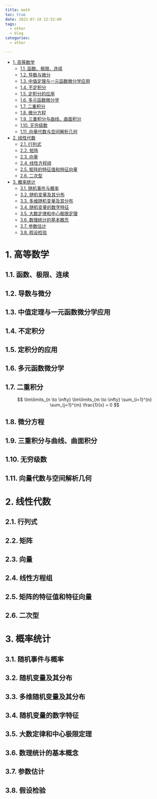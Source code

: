 ```yaml
---
title: math
toc: true
date: 2022-07-18 22:52:00
tags:
  - other
  - blog
categories:
  - other

---
```


- [1. 高等数学](#1-高等数学)
  - [1.1. 函数、极限、连续](#11-函数极限连续)
  - [1.2. 导数与微分](#12-导数与微分)
  - [1.3. 中值定理与一元函数微分学应用](#13-中值定理与一元函数微分学应用)
  - [1.4. 不定积分](#14-不定积分)
  - [1.5. 定积分的应用](#15-定积分的应用)
  - [1.6. 多元函数微分学](#16-多元函数微分学)
  - [1.7. 二重积分](#17-二重积分)
  - [1.8. 微分方程](#18-微分方程)
  - [1.9. 三重积分与曲线、曲面积分](#19-三重积分与曲线曲面积分)
  - [1.10. 无穷级数](#110-无穷级数)
  - [1.11. 向量代数与空间解析几何](#111-向量代数与空间解析几何)
- [2. 线性代数](#2-线性代数)
  - [2.1. 行列式](#21-行列式)
  - [2.2. 矩阵](#22-矩阵)
  - [2.3. 向量](#23-向量)
  - [2.4. 线性方程组](#24-线性方程组)
  - [2.5. 矩阵的特征值和特征向量](#25-矩阵的特征值和特征向量)
  - [2.6. 二次型](#26-二次型)
- [3. 概率统计](#3-概率统计)
  - [3.1. 随机事件与概率](#31-随机事件与概率)
  - [3.2. 随机变量及其分布](#32-随机变量及其分布)
  - [3.3. 多维随机变量及其分布](#33-多维随机变量及其分布)
  - [3.4. 随机变量的数字特征](#34-随机变量的数字特征)
  - [3.5. 大数定律和中心极限定理](#35-大数定律和中心极限定理)
  - [3.6. 数理统计的基本概念](#36-数理统计的基本概念)
  - [3.7. 参数估计](#37-参数估计)
  - [3.8. 假设检验](#38-假设检验)

<!--more-->

# 1. 高等数学

## 1.1. 函数、极限、连续

## 1.2. 导数与微分

## 1.3. 中值定理与一元函数微分学应用

## 1.4. 不定积分

## 1.5. 定积分的应用

## 1.6. 多元函数微分学

## 1.7. 二重积分

$$
 \lim\limits_{n \to \infty} \lim\limits_{m \to \infty}  \sum_{i=1}^{n} \sum_{j=1}^{m} \frac{1}{x}  = 0 
$$

## 1.8. 微分方程

## 1.9. 三重积分与曲线、曲面积分

## 1.10. 无穷级数

## 1.11. 向量代数与空间解析几何

# 2. 线性代数

## 2.1. 行列式

## 2.2. 矩阵

## 2.3. 向量

## 2.4. 线性方程组

## 2.5. 矩阵的特征值和特征向量

## 2.6. 二次型

# 3. 概率统计

## 3.1. 随机事件与概率

## 3.2. 随机变量及其分布

## 3.3. 多维随机变量及其分布

## 3.4. 随机变量的数字特征

## 3.5. 大数定律和中心极限定理

## 3.6. 数理统计的基本概念

## 3.7. 参数估计

## 3.8. 假设检验

